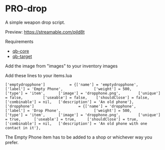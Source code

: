 # PRO-drop

A simple weapon drop script.

Preview: https://streamable.com/pjld8t

Requirements
- [qb-core](https://github.com/qbcore-framework/qb-core)
- [qb-target](https://github.com/qbcore-framework/qb-target)

Add the image from "images" to your inventory images

Add these lines to your items.lua

`
['emptydropphone'] 			 = {['name'] = 'emptydropphone', 				['label'] = 'Empty Phone', 				['weight'] = 500, 		['type'] = 'item', 		['image'] = 'dropphone.png', 		['unique'] = false, 		['useable'] = false, 	['shouldClose'] = false,	   ['combinable'] = nil,   ['description'] = 'An old phone'},
	['dropphone'] 			 		 = {['name'] = 'dropphone', 							['label'] = 'Drop Phone', 				['weight'] = 500, 		['type'] = 'item', 		['image'] = 'dropphone.png', 		['unique'] = true, 		['useable'] = true, 	['shouldClose'] = true,	   ['combinable'] = nil,   ['description'] = 'An old phone with one contact in it'},
`

The Empty Phone item has to be added to a shop or whichever way you prefer.
